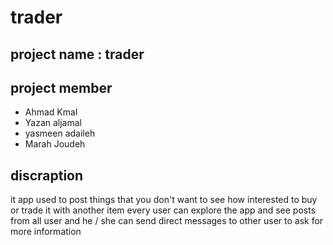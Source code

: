 # trader

## project name : trader 

## project member 

- Ahmad Kmal
- Yazan aljamal
- yasmeen adaileh
- Marah Joudeh

## discraption 

it app used to post things that you don't want to see how interested to buy or trade it with another item every user can explore the app and see posts from all user and he / she can send direct messages to other user to ask for more information 
